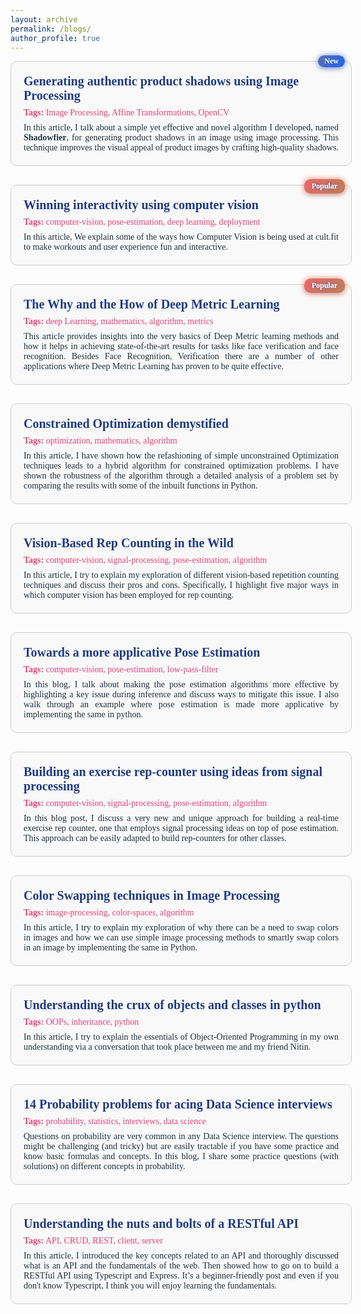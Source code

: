 ```yaml
---
layout: archive
permalink: /blogs/
author_profile: true
---
```


<div style="width: 100%;">
  <div style="display: flex; flex-wrap: wrap; justify-content: center; gap: 30px; font-family: 'Times New Roman', Times, serif;">
      <a href="https://levelup.gitconnected.com/shadowfier-407df70c8ae8" style="text-decoration: none; color: inherit; position: relative;">
      <div style="border: 1px solid #ccc; border-radius: 10px; width: 100%; max-width: 600px; padding: 20px; background-color: #f9f9f9; position: relative;">
        <span style="position: absolute; top: -10px; right: 10px; background: linear-gradient(135deg,rgb(91, 114, 179), #2563eb); color: white; padding: 2px 10px; border-radius: 10px; font-size: 12px; font-weight: bold; box-shadow: 0 4px 6px rgba(0, 0, 0, 0.1), 0 0 10px rgba(38, 97, 227, 0.7); text-shadow: 0 0 5px rgba(38, 97, 227, 0.7); transition: transform 0.3s ease;">
          New
        </span>
        <h3 style="color: #1e3a8a; font-size: 20px; margin: 0;">Generating authentic product shadows using Image Processing</h3>
        <p style="color: #ec407a; font-size: 14px; margin: 8px 0;">
          <strong>Tags:</strong> Image Processing, Affine Transformations, OpenCV
        </p>
        <p style="font-size: 14px; color: #212f3c; text-align: justify; margin: 0px 0;">In this article, I talk about a simple yet effective and novel algorithm I developed, named <strong>Shadowfier</strong>, for generating product shadows in an image using image processing. This technique improves the visual appeal of product images by crafting high-quality shadows.</p>
      </div>
    </a>
    <a href="https://blog.cult.fit/posts/winning-interactivity-using-computer-vision" style="text-decoration: none; color: inherit; position: relative;">
      <div style="border: 1px solid #ccc; border-radius: 10px; width: 100%; max-width: 600px; padding: 20px; background-color: #f9f9f9; position: relative;">
        <span style="position: absolute; top: -10px; right: 10px; background: linear-gradient(135deg, rgb(236, 103, 103), rgb(188, 127, 86)); color: white; padding: 4px 12px; border-radius: 10px; font-size: 12px; font-weight: bold; box-shadow: 0 4px 6px rgba(0, 0, 0, 0.1), 0 0 10px rgba(227, 73, 38, 0.7); text-shadow: 0 0 5px rgba(38, 97, 227, 0.7); transition: transform 0.3s ease;">
          Popular
        </span>
        <h3 style="color: #1e3a8a; font-size: 20px; margin: 0;">Winning interactivity using computer vision</h3>
        <p style="color: #ec407a; font-size: 14px; margin: 8px 0;"><strong>Tags:</strong> computer-vision, pose-estimation, deep learning, deployment</p>
        <p style="font-size: 14px; color: #212f3c; text-align: justify; margin: 0px 0;">In this article, We explain some of the ways how Computer Vision is being used at cult.fit to make workouts and user experience fun and interactive.</p>
      </div>
    </a>
    <a href="https://towardsdatascience.com/the-why-and-the-how-of-deep-metric-learning-e70e16e199c0" style="text-decoration: none; color: inherit; position: relative;">
      <div style="border: 1px solid #ccc; border-radius: 10px; width: 100%; max-width: 600px; padding: 20px; background-color: #f9f9f9; position: relative;">
        <span style="position: absolute; top: -10px; right: 10px; background: linear-gradient(135deg, rgb(236, 103, 103), rgb(188, 127, 86)); color: white; padding: 4px 12px; border-radius: 10px; font-size: 12px; font-weight: bold; box-shadow: 0 4px 6px rgba(0, 0, 0, 0.1), 0 0 10px rgba(227, 73, 38, 0.7); text-shadow: 0 0 5px rgba(38, 97, 227, 0.7); transition: transform 0.3s ease;">
          Popular
        </span>
        <h3 style="color: #1e3a8a; font-size: 20px; margin: 0;">The Why and the How of Deep Metric Learning</h3>
        <p style="color: #ec407a; font-size: 14px; margin: 8px 0;"><strong>Tags:</strong> deep Learning, mathematics, algorithm, metrics</p>
        <p style="font-size: 14px; color: #212f3c; text-align: justify; margin: 0px 0;">This article provides insights into the very basics of Deep Metric learning methods and how it helps in achieving state-of-the-art results for tasks like face verification and face recognition. Besides Face Recognition, Verification there are a number of other applications where Deep Metric Learning has proven to be quite effective.</p>
      </div>
    </a>
    <a href="https://towardsdatascience.com/constrained-optimization-demystified-with-implementation-in-python-235639546fa9" style="text-decoration: none; color: inherit;">
      <div style="border: 1px solid #ccc; border-radius: 10px; width: 100%; max-width: 600px; padding: 20px; background-color: #f9f9f9;">
        <h3 style="color: #1e3a8a; font-size: 20px; margin: 0;">Constrained Optimization demystified</h3>
        <p style="color: #ec407a; font-size: 14px; margin: 8px 0;"><strong>Tags:</strong> optimization, mathematics, algorithm</p>
        <p style="font-size: 14px; color: #212f3c; text-align: justify; margin: 0px 0;">In this article, I have shown how the refashioning of simple unconstrained Optimization techniques leads to a hybrid algorithm for constrained optimization problems. I have shown the robustness of the algorithm through a detailed analysis of a problem set by comparing the results with some of the inbuilt functions in Python.</p>
      </div>
    </a>
    <a href="https://medium.com/towards-data-science/vision-based-rep-counting-in-the-wild-cb9a4d1bdb7e" style="text-decoration: none; color: inherit;">
      <div style="border: 1px solid #ccc; border-radius: 10px; width: 100%; max-width: 600px; padding: 20px; background-color: #f9f9f9;">
        <h3 style="color: #1e3a8a; font-size: 20px; margin: 0;">Vision-Based Rep Counting in the Wild</h3>
        <p style="color: #ec407a; font-size: 14px; margin: 8px 0;"><strong>Tags:</strong> computer-vision, signal-processing, pose-estimation, algorithm</p>
        <p style="font-size: 14px; color: #212f3c; text-align: justify; margin: 0px 0;">In this article, I try to explain my exploration of different vision-based repetition counting techniques and discuss their pros and cons. Specifically, I highlight five major ways in which computer vision has been employed for rep counting.</p>
      </div>
    </a>
    <a href="https://towardsdatascience.com/towards-a-more-applicative-pose-estimation-bf18bc311228" style="text-decoration: none; color: inherit;">
      <div style="border: 1px solid #ccc; border-radius: 10px; width: 100%; max-width: 600px; padding: 20px; background-color: #f9f9f9;">
        <h3 style="color: #1e3a8a; font-size: 20px; margin: 0;">Towards a more applicative Pose Estimation</h3>
        <p style="color: #ec407a; font-size: 14px; margin: 8px 0;"><strong>Tags:</strong> computer-vision, pose-estimation, low-pass-filter</p>
        <p style="font-size: 14px; color: #212f3c; text-align: justify; margin: 0px 0;">In this blog, I talk about making the pose estimation algorithms more effective by highlighting a key issue during inference and discuss ways to mitigate this issue. I also walk through an example where pose estimation is made more applicative by implementing the same in python.</p>
      </div>
    </a>
    <a href="https://medium.com/towards-data-science/building-an-exercise-rep-counter-using-ideas-from-signal-processing-fcdf14e76f81" style="text-decoration: none; color: inherit;">
      <div style="border: 1px solid #ccc; border-radius: 10px; width: 100%; max-width: 600px; padding: 20px; background-color: #f9f9f9;">
        <h3 style="color: #1e3a8a; font-size: 20px; margin: 0;">Building an exercise rep-counter using ideas from signal processing</h3>
        <p style="color: #ec407a; font-size: 14px; margin: 8px 0;"><strong>Tags:</strong> computer-vision, signal-processing, pose-estimation, algorithm</p>
        <p style="font-size: 14px; color: #212f3c; text-align: justify; margin: 0px 0;">In this blog post, I discuss a very new and unique approach for building a real-time exercise rep counter, one that employs signal processing ideas on top of pose estimation. This approach can be easily adapted to build rep-counters for other classes.</p>
      </div>
    </a>
    <a href="https://towardsdatascience.com/color-swapping-techniques-in-image-processing-fe594b3ca31a" style="text-decoration: none; color: inherit;">
      <div style="border: 1px solid #ccc; border-radius: 10px; width: 100%; max-width: 600px; padding: 20px; background-color: #f9f9f9;">
        <h3 style="color: #1e3a8a; font-size: 20px; margin: 0;">Color Swapping techniques in Image Processing</h3>
        <p style="color: #ec407a; font-size: 14px; margin: 8px 0;"><strong>Tags:</strong> image-processing, color-spaces, algorithm</p>
        <p style="font-size: 14px; color: #212f3c; text-align: justify; margin: 0px 0;">In this article, I try to explain my exploration of why there can be a need to swap colors in images and how we can use simple image processing methods to smartly swap colors in an image by implementing the same in Python.</p>
      </div>
    </a>
    <a href="https://towardsdatascience.com/understanding-the-crux-of-objects-and-classes-in-python-87c5f4f22d76" style="text-decoration: none; color: inherit;">
      <div style="border: 1px solid #ccc; border-radius: 10px; width: 100%; max-width: 600px; padding: 20px; background-color: #f9f9f9;">
        <h3 style="color: #1e3a8a; font-size: 20px; margin: 0;">Understanding the crux of objects and classes in python</h3>
        <p style="color: #ec407a; font-size: 14px; margin: 8px 0;"><strong>Tags:</strong> OOPs, inheritance, python</p>
        <p style="font-size: 14px; color: #212f3c; text-align: justify; margin: 0px 0;">In this article, I try to explain the essentials of Object-Oriented Programming in my own understanding via a conversation that took place between me and my friend Nitin.</p>
      </div>
    </a>
        <a href="https://towardsdatascience.com/14-probability-problems-for-acing-data-science-interviews-3735025a6425" style="text-decoration: none; color: inherit;">
      <div style="border: 1px solid #ccc; border-radius: 10px; width: 100%; max-width: 600px; padding: 20px; background-color: #f9f9f9;">
        <h3 style="color: #1e3a8a; font-size: 20px; margin: 0;">14 Probability problems for acing Data Science interviews</h3>
        <p style="color: #ec407a; font-size: 14px; margin: 8px 0;"><strong>Tags:</strong> probability, statistics, interviews, data science</p>
        <p style="font-size: 14px; color: #212f3c; text-align: justify; margin: 0px 0;">Questions on probability are very common in any Data Science interview. The questions might be challenging (and tricky) but are easily tractable if you have some practice and know basic formulas and concepts. In this blog, I share some practice questions (with solutions) on different concepts in probability.</p>
      </div>
    </a>
    <a href="https://levelup.gitconnected.com/understanding-the-nuts-and-bolts-of-a-restful-api-implementing-it-using-express-and-typescript-adf5200fd2a0" style="text-decoration: none; color: inherit;">
      <div style="border: 1px solid #ccc; border-radius: 10px; width: 100%; max-width: 600px; padding: 20px; background-color: #f9f9f9;">
        <h3 style="color: #1e3a8a; font-size: 20px; margin: 0;">Understanding the nuts and bolts of a RESTful API</h3>
        <p style="color: #ec407a; font-size: 14px; margin: 8px 0;"><strong>Tags:</strong> API, CRUD, REST, client, server</p>
        <p style="font-size: 14px; color: #212f3c; text-align: justify; margin: 0px 0;">In this article, I introduced the key concepts related to an API and thoroughly discussed what is an API and the fundamentals of the web. Then showed how to go on to build a RESTful API using Typescript and Express. It’s a beginner-friendly post and even if you don't know Typescript, I think you will enjoy learning the fundamentals.</p>
      </div>
    </a>
  </div>
</div>
